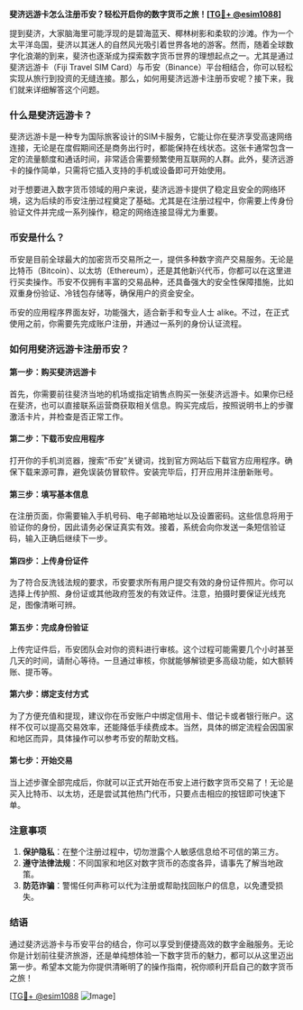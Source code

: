**斐济远游卡怎么注册币安？轻松开启你的数字货币之旅！[[TG💪+ @esim1088](https://t.me/s/esim1088)]**

提到斐济，大家脑海里可能浮现的是碧海蓝天、椰林树影和柔软的沙滩。作为一个太平洋岛国，斐济以其迷人的自然风光吸引着世界各地的游客。然而，随着全球数字化浪潮的到来，斐济也逐渐成为探索数字货币世界的理想起点之一。尤其是通过斐济远游卡（Fiji Travel SIM Card）与币安（Binance）平台相结合，你可以轻松实现从旅行到投资的无缝连接。那么，如何用斐济远游卡注册币安呢？接下来，我们就来详细解答这个问题。

### 什么是斐济远游卡？

斐济远游卡是一种专为国际旅客设计的SIM卡服务，它能让你在斐济享受高速网络连接，无论是在度假期间还是商务出行时，都能保持在线状态。这张卡通常包含一定的流量额度和通话时间，非常适合需要频繁使用互联网的人群。此外，斐济远游卡的操作简单，只需将它插入支持的手机或设备即可开始使用。

对于想要进入数字货币领域的用户来说，斐济远游卡提供了稳定且安全的网络环境，这为后续的币安注册过程奠定了基础。尤其是在注册过程中，你需要上传身份验证文件并完成一系列操作，稳定的网络连接显得尤为重要。

### 币安是什么？

币安是目前全球最大的加密货币交易所之一，提供多种数字资产交易服务。无论是比特币（Bitcoin）、以太坊（Ethereum），还是其他新兴代币，你都可以在这里进行买卖操作。币安不仅拥有丰富的交易品种，还具备强大的安全性保障措施，比如双重身份验证、冷钱包存储等，确保用户的资金安全。

币安的应用程序界面友好，功能强大，适合新手和专业人士 alike。不过，在正式使用之前，你需要先完成账户注册，并通过一系列的身份认证流程。

### 如何用斐济远游卡注册币安？

#### 第一步：购买斐济远游卡

首先，你需要前往斐济当地的机场或指定销售点购买一张斐济远游卡。如果你已经在斐济，也可以直接联系运营商获取相关信息。购买完成后，按照说明书上的步骤激活卡片，并检查是否正常工作。

#### 第二步：下载币安应用程序

打开你的手机浏览器，搜索“币安”关键词，找到官方网站后下载官方应用程序。确保下载来源可靠，避免误装仿冒软件。安装完毕后，打开应用并注册新账号。

#### 第三步：填写基本信息

在注册页面，你需要输入手机号码、电子邮箱地址以及设置密码。这些信息将用于验证你的身份，因此请务必保证真实有效。接着，系统会向你发送一条短信验证码，输入正确后继续下一步。

#### 第四步：上传身份证件

为了符合反洗钱法规的要求，币安要求所有用户提交有效的身份证件照片。你可以选择上传护照、身份证或其他政府签发的有效证件。注意，拍摄时要保证光线充足，图像清晰可辨。

#### 第五步：完成身份验证

上传完证件后，币安团队会对你的资料进行审核。这个过程可能需要几个小时甚至几天的时间，请耐心等待。一旦通过审核，你就能够解锁更多高级功能，如大额转账、提币等。

#### 第六步：绑定支付方式

为了方便充值和提现，建议你在币安账户中绑定信用卡、借记卡或者银行账户。这样不仅可以提高交易效率，还能降低手续费成本。当然，具体的绑定流程会因国家和地区而异，具体操作可以参考币安的帮助文档。

#### 第七步：开始交易

当上述步骤全部完成后，你就可以正式开始在币安上进行数字货币交易了！无论是买入比特币、以太坊，还是尝试其他热门代币，只要点击相应的按钮即可快速下单。

### 注意事项

1. **保护隐私**：在整个注册过程中，切勿泄露个人敏感信息给不可信的第三方。
2. **遵守法律法规**：不同国家和地区对数字货币的态度各异，请事先了解当地政策。
3. **防范诈骗**：警惕任何声称可以代为注册或帮助找回账户的信息，以免遭受损失。

### 结语

通过斐济远游卡与币安平台的结合，你可以享受到便捷高效的数字金融服务。无论你是计划前往斐济旅游，还是单纯想体验一下数字货币的魅力，都可以从这里迈出第一步。希望本文能为你提供清晰明了的操作指南，祝你顺利开启自己的数字货币之旅！

[[TG💪+ @esim1088](https://t.me/s/esim1088) ![Image](https://i.postimg.cc/4NQfJmqS/Snipaste-2025-05-13-00-14-12.png)]